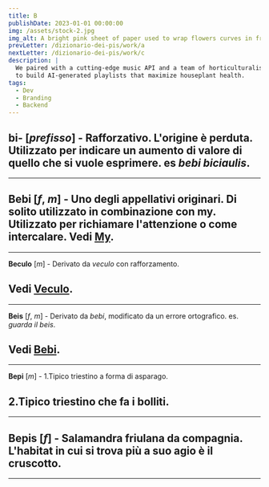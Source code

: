 ```yaml
---
title: B
publishDate: 2023-01-01 00:00:00
img: /assets/stock-2.jpg
img_alt: A bright pink sheet of paper used to wrap flowers curves in front of rich blue background
prevLetter: /dizionario-dei-pis/work/a
nextLetter: /dizionario-dei-pis/work/c
description: |
  We paired with a cutting-edge music API and a team of horticulturalists
  to build AI-generated playlists that maximize houseplant health.
tags:
  - Dev
  - Branding
  - Backend
---
```

**bi-**
[*prefisso*] - Rafforzativo. L'origine è perduta. Utilizzato per indicare un aumento di valore di quello che si vuole
esprimere. es *bebi biciaulis*.
---
---
**Bebi** 
[*f*, *m*] - Uno degli appellativi originari. Di solito utilizzato in combinazione con my. Utilizzato per richiamare l'attenzione o come intercalare.
Vedi <a href="/dizionario-dei-pis/work/m#my" class="text-slate-500">My</a>.
---
---
**Beculo** [*m*] - Derivato da *veculo* con rafforzamento.

Vedi <a href="/dizionario-dei-pis/work/v#veculo" class="text-slate-500">Veculo</a>.
---
---
**Beis** [*f*, *m*] - Derivato da *bebi*, modificato da un errore ortografico. es. *guarda il beis*.

Vedi <a href="#bebi" class="text-slate-500">Bebi</a>.
---
---
**Bepi** [*m*] - 1.Tipico triestino a forma di asparago. 

2.Tipico triestino che fa i bolliti.
---
---
**Bepis** [*f*] - Salamandra friulana da compagnia. L'habitat in cui si trova più a suo agio è il cruscotto.
---
---
